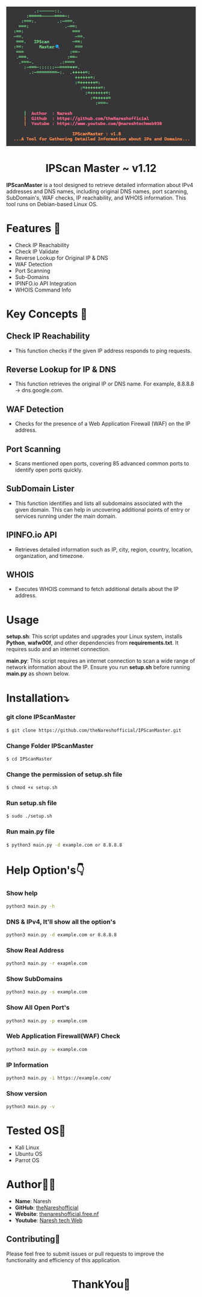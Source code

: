 <p align="center">
            <img src="assets/logo.png" width="700px">
</p>

<h1 align="center">IPScan Master ~ v1.12</h1>

**IPScanMaster** is a tool designed to retrieve detailed information about IPv4 addresses and DNS names, including original DNS names, port scanning, SubDomain's, WAF checks, IP reachability, and WHOIS information. This tool runs on Debian-based Linux OS.

# Features 🎯

- Check IP Reachability
- Check IP Validate
- Reverse Lookup for Original IP & DNS
- WAF Detection
- Port Scanning
- Sub-Domains
- IPINFO.io API Integration
- WHOIS Command Info

# Key Concepts 🔑

## Check IP Reachability
- This function checks if the given IP address responds to ping requests.

## Reverse Lookup for IP & DNS
- This function retrieves the original IP or DNS name. For example, 8.8.8.8 -> dns.google.com.

## WAF Detection
- Checks for the presence of a Web Application Firewall (WAF) on the IP address.

## Port Scanning
- Scans mentioned open ports, covering 85 advanced common ports to identify open ports quickly.

## SubDomain Lister
- This function identifies and lists all subdomains associated with the given domain. This can help in uncovering additional points of entry or services running under the main domain.

## IPINFO.io API
- Retrieves detailed information such as IP, city, region, country, location, organization, and timezone.

## WHOIS
- Executes WHOIS command to fetch additional details about the IP address.

# Usage

**setup.sh**: This script updates and upgrades your Linux system, installs **Python**, **wafw00f**, and other dependencies from **requirements.txt**. It requires sudo and an internet connection.

**main.py**: This script requires an internet connection to scan a wide range of network information about the IP. Ensure you run **setup.sh** before running **main.py** as shown below.

# Installation⤵️

### git clone IPScanMaster
```bash
$ git clone https://github.com/theNareshofficial/IPScanMaster.git
```

### Change Folder IPScanMaster
```bash
$ cd IPScanMaster
```

### Change the permission of setup.sh file
```bash
$ chmod +x setup.sh
```

### Run setup.sh file
```bash
$ sudo ./setup.sh
```

### Run main.py file
```bash
$ python3 main.py -d example.com or 8.8.8.8
```

# Help Option's👇

### Show help
```bash
python3 main.py -h
```

### DNS & IPv4, It'll show all the option's
```bash
python3 main.py -d example.com or 8.8.8.8
```

### Show Real Address
```bash
python3 main.py -r exapmle.com
```

### Show SubDomains
```bash
python3 main.py -s example.com
```

### Show All Open Port's
```bash
python3 main.py -p example.com
```

### Web Application Firewall(WAF) Check
```bash
python3 main.py -w example.com
```

### IP Information
```bash
python3 main.py -i https://example.com/
```

### Show version
```bash
python3 main.py -v
```


# Tested OS🧪

- Kali Linux
- Ubuntu OS
- Parrot OS

# Author👨‍💻

- **Name**: Naresh
- **GitHub**: [theNareshofficial](https://github.com/theNareshofficial)
- **Website**: [thenareshofficial.free.nf](http://thenareshofficial.free.nf/)
- **Youtube**: [Naresh tech Web](https://www.youtube.com/@nareshtechweb930)

## Contributing🤝

Please feel free to submit issues or pull requests to improve the functionality and efficiency of this application.


<h1 align="center">ThankYou🎉</h1>